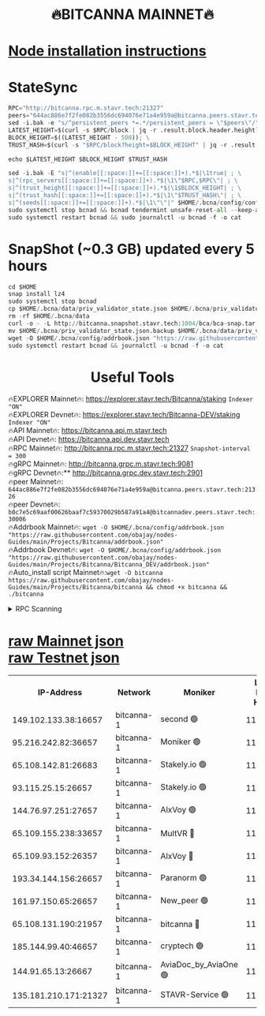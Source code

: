 <h1 align="center"> 🔥BITCANNA MAINNET🔥</h1>


[Node installation instructions](https://github.com/obajay/nodes-Guides/tree/main/Projects/Bitcanna)
=

# StateSync
```python
RPC="http://bitcanna.rpc.m.stavr.tech:21327"
peers="644ac886e7f2fe082b3556dc694076e71a4e959a@bitcanna.peers.stavr.tech:21326"
sed -i.bak -e "s/^persistent_peers *=.*/persistent_peers = \"$peers\"/" $HOME/.bcna/config/config.toml
LATEST_HEIGHT=$(curl -s $RPC/block | jq -r .result.block.header.height); \
BLOCK_HEIGHT=$((LATEST_HEIGHT - 500)); \
TRUST_HASH=$(curl -s "$RPC/block?height=$BLOCK_HEIGHT" | jq -r .result.block_id.hash)

echo $LATEST_HEIGHT $BLOCK_HEIGHT $TRUST_HASH

sed -i.bak -E "s|^(enable[[:space:]]+=[[:space:]]+).*$|\1true| ; \
s|^(rpc_servers[[:space:]]+=[[:space:]]+).*$|\1\"$RPC,$RPC\"| ; \
s|^(trust_height[[:space:]]+=[[:space:]]+).*$|\1$BLOCK_HEIGHT| ; \
s|^(trust_hash[[:space:]]+=[[:space:]]+).*$|\1\"$TRUST_HASH\"| ; \
s|^(seeds[[:space:]]+=[[:space:]]+).*$|\1\"\"|" $HOME/.bcna/config/config.toml
sudo systemctl stop bcnad && bcnad tendermint unsafe-reset-all --keep-addr-book
sudo systemctl restart bcnad && sudo journalctl -u bcnad -f -o cat
```
# SnapShot (~0.3 GB) updated every 5 hours
```python
cd $HOME
snap install lz4
sudo systemctl stop bcnad
cp $HOME/.bcna/data/priv_validator_state.json $HOME/.bcna/priv_validator_state.json.backup
rm -rf $HOME/.bcna/data
curl -o - -L http://bitcanna.snapshot.stavr.tech:1004/bca/bca-snap.tar.lz4 | lz4 -c -d - | tar -x -C $HOME/.bcna --strip-components 2
mv $HOME/.bcna/priv_validator_state.json.backup $HOME/.bcna/data/priv_validator_state.json
wget -O $HOME/.bcna/config/addrbook.json "https://raw.githubusercontent.com/obajay/nodes-Guides/main/Projects/Bitcanna/addrbook.json"
sudo systemctl restart bcnad && journalctl -u bcnad -f -o cat
```

 <h1 align="center"> Useful Tools</h1>

🔥EXPLORER Mainnet🔥:    https://explorer.stavr.tech/Bitcanna/staking          `Indexer "ON"` \
🔥EXPLORER Devnet🔥:     https://explorer.stavr.tech/Bitcanna-DEV/staking     `Indexer "ON"` \
🔥API Mainnet🔥:         https://bitcanna.api.m.stavr.tech \
🔥API Devnet🔥:          https://bitcanna.api.dev.stavr.tech \
🔥RPC Mainnet🔥:         http://bitcanna.rpc.m.stavr.tech:21327         `Snapshot-interval = 300` \
🔥gRPC Mainnet🔥:        http://bitcanna.grpc.m.stavr.tech:9081 \
🔥gRPC Devnet🔥:**       http://bitcanna.grpc.dev.stavr.tech:2901 \
🔥peer Mainnet🔥:        `644ac886e7f2fe082b3556dc694076e71a4e959a@bitcanna.peers.stavr.tech:21326` \
🔥peer Devnet🔥:         `b0c7e5c69aaf00626baaf7c59370029b587a91a4@bitcannadev.peers.stavr.tech:30006` \
🔥Addrbook Mainnet🔥:    ```wget -O $HOME/.bcna/config/addrbook.json "https://raw.githubusercontent.com/obajay/nodes-Guides/main/Projects/Bitcanna/addrbook.json"``` \
🔥Addrbook Devnet🔥:    ```wget -O $HOME/.bcna/config/addrbook.json "https://raw.githubusercontent.com/obajay/nodes-Guides/main/Projects/Bitcanna/Bitcanna_DEV/addrbook.json"``` \
🔥Auto_install script Mainnet🔥:```wget -O bitcanna https://raw.githubusercontent.com/obajay/nodes-Guides/main/Projects/Bitcanna/bitcanna && chmod +x bitcanna && ./bitcanna```



<details>
<summary>RPC Scanning</summary>

<h2 align="center"> We scan nodes in real time every 4 hours. And we provide the final result of RPC endpoints.
We cannot influence the operation of these nodes in any way. </h2>


```python
If Voting Power is higher than 0 --> then the Node is a validator of the network and may be subject to attack and be a potential threat to the chain.
```
```python
We marked such validators with a red symbol
```

</details>

[raw Mainnet json](https://rpc-check.bcam.stavr.tech/bcam/rpc-bcam-result.json) \
[raw Testnet json](https://github.com/obajay/StateSync-snapshots/tree/main/Projects/Bitcanna/Rpc-Check-Testnet)
=



<table><tr><th>IP-Address</th><th>Network</th><th>Moniker</th><th>Latest Block Height</th><th>Earliest Block Height</th><th>Catching Up</th><th>Tx Index</th><th>Voting Power</th><th>Scan Time</th></tr><tr><td>149.102.133.38:16657</td><td>bitcanna-1</td><td>second 🟢</td><td>11584438</td><td>1</td><td>False</td><td>on</td><td>0</td><td>2023-12-08T10:00:01.487944011UTC</td></tr><tr><td>95.216.242.82:36657</td><td>bitcanna-1</td><td>Moniker 🟢</td><td>11584430</td><td>5776907</td><td>False</td><td>on</td><td>0</td><td>2023-12-08T09:59:12.543521379UTC</td></tr><tr><td>65.108.142.81:26683</td><td>bitcanna-1</td><td>Stakely.io 🟢</td><td>11584433</td><td>6152001</td><td>False</td><td>on</td><td>0</td><td>2023-12-08T09:59:31.909455676UTC</td></tr><tr><td>93.115.25.15:26657</td><td>bitcanna-1</td><td>Stakely.io 🟢</td><td>11584432</td><td>6520001</td><td>False</td><td>on</td><td>0</td><td>2023-12-08T09:59:25.414610884UTC</td></tr><tr><td>144.76.97.251:27657</td><td>bitcanna-1</td><td>AlxVoy 🟢</td><td>11584437</td><td>8805201</td><td>False</td><td>on</td><td>0</td><td>2023-12-08T09:59:52.840270863UTC</td></tr><tr><td>65.109.155.238:33657</td><td>bitcanna-1</td><td>MultVR 🔴</td><td>11584434</td><td>9933415</td><td>False</td><td>on</td><td>349554</td><td>2023-12-08T09:59:36.894153829UTC</td></tr><tr><td>65.109.93.152:26357</td><td>bitcanna-1</td><td>AlxVoy 🔴</td><td>11584438</td><td>10824001</td><td>False</td><td>on</td><td>1391603</td><td>2023-12-08T10:00:02.091459372UTC</td></tr><tr><td>193.34.144.156:26657</td><td>bitcanna-1</td><td>Paranorm 🟢</td><td>11584435</td><td>10961301</td><td>False</td><td>on</td><td>0</td><td>2023-12-08T09:59:41.592767701UTC</td></tr><tr><td>161.97.150.65:26657</td><td>bitcanna-1</td><td>New_peer 🟢</td><td>11584433</td><td>11334001</td><td>False</td><td>on</td><td>0</td><td>2023-12-08T09:59:32.327975596UTC</td></tr><tr><td>65.108.131.190:21957</td><td>bitcanna-1</td><td>bitcanna 🔴</td><td>11584435</td><td>11484435</td><td>False</td><td>on</td><td>408253</td><td>2023-12-08T09:59:41.333980459UTC</td></tr><tr><td>185.144.99.40:46657</td><td>bitcanna-1</td><td>cryptech 🟢</td><td>11584430</td><td>11528001</td><td>False</td><td>on</td><td>0</td><td>2023-12-08T09:59:10.148504601UTC</td></tr><tr><td>144.91.65.13:26667</td><td>bitcanna-1</td><td>AviaDoc_by_AviaOne 🟢</td><td>11584436</td><td>11577001</td><td>False</td><td>on</td><td>0</td><td>2023-12-08T09:59:48.135247515UTC</td></tr><tr><td>135.181.210.171:21327</td><td>bitcanna-1</td><td>STAVR-Service 🟢</td><td>11584437</td><td>11582001</td><td>False</td><td>on</td><td>0</td><td>2023-12-08T09:59:52.560366486UTC</td></tr></table>
